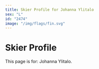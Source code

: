 ```yaml
---
title: Skier Profile for Johanna Ylitalo
sex: "L"
id: "2474"
image: "/img/flags/fin.svg" 
---
```


# Skier Profile

This page is for: Johanna Ylitalo.
    